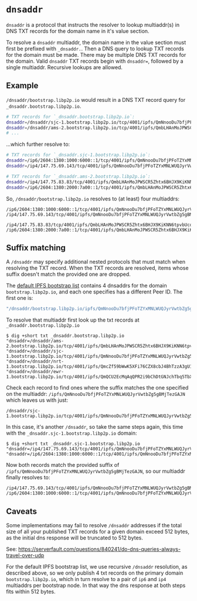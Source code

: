 # `dnsaddr`

`dnsaddr` is a protocol that instructs the resolver to lookup multiaddr(s) in DNS TXT records for the domain name in it's value section.

To resolve a `dnsaddr` multiaddr, the domain name in the value section must first be prefixed with `_dnsaddr.`. Then a DNS query to lookup TXT records for the domain must be made. There may be multiple DNS TXT records for the domain. Valid `dnsaddr` TXT records begin with `dnsaddr=`, followed by a single multiaddr. Recursive lookups are allowed.

## Example

`/dnsaddr/bootstrap.libp2p.io` would result in a DNS TXT record query for `_dnsaddr.bootstrap.libp2p.io`.

```sh
# TXT records for `_dnsaddr.bootstrap.libp2p.io`:
dnsaddr=/dnsaddr/sjc-1.bootstrap.libp2p.io/tcp/4001/ipfs/QmNnooDu7bfjPFoTZYxMNLWUQJyrVwtbZg5gBMjTezGAJN
dnsaddr=/dnsaddr/ams-2.bootstrap.libp2p.io/tcp/4001/ipfs/QmbLHAnMoJPWSCR5Zhtx6BHJX9KiKNN6tpvbUcqanj75Nb
# ...
```

...which further resolve to:

```sh
# TXT records for `_dnsaddr.sjc-1.bootstrap.libp2p.io`:
dnsaddr=/ip6/2604:1380:1000:6000::1/tcp/4001/ipfs/QmNnooDu7bfjPFoTZYxMNLWUQJyrVwtbZg5gBMjTezGAJN
dnsaddr=/ip4/147.75.69.143/tcp/4001/ipfs/QmNnooDu7bfjPFoTZYxMNLWUQJyrVwtbZg5gBMjTezGAJN

# TXT records for `_dnsaddr.ams-2.bootstrap.libp2p.io`:
dnsaddr=/ip4/147.75.83.83/tcp/4001/ipfs/QmbLHAnMoJPWSCR5Zhtx6BHJX9KiKNN6tpvbUcqanj75Nb
dnsaddr=/ip6/2604:1380:2000:7a00::1/tcp/4001/ipfs/QmbLHAnMoJPWSCR5Zhtx6BHJX9KiKNN6tpvbUcqanj75Nb
```

So, `/dnsaddr/bootstrap.libp2p.io` resolves to (at least) four multiaddrs:

```
/ip6/2604:1380:1000:6000::1/tcp/4001/ipfs/QmNnooDu7bfjPFoTZYxMNLWUQJyrVwtbZg5gBMjTezGAJN
/ip4/147.75.69.143/tcp/4001/ipfs/QmNnooDu7bfjPFoTZYxMNLWUQJyrVwtbZg5gBMjTezGAJN

/ip4/147.75.83.83/tcp/4001/ipfs/QmbLHAnMoJPWSCR5Zhtx6BHJX9KiKNN6tpvbUcqanj75Nb
/ip6/2604:1380:2000:7a00::1/tcp/4001/ipfs/QmbLHAnMoJPWSCR5Zhtx6BHJX9KiKNN6tpvbUcqanj75Nb
```

## Suffix matching

A `/dnsaddr` may specify additional nested protocols that must match when resolving the TXT record. When the TXT records are resolved, items whose suffix doesn't match the provided one are dropped.

The [default IPFS bootstrap list](https://github.com/ipfs/go-ipfs-config/blob/v0.0.11/bootstrap_peers.go#L22-L25) contains 4 dnsaddrs for the domain `bootstrap.libp2p.io`, and each one specifies has a different Peer ID. The first one is:

```go
"/dnsaddr/bootstrap.libp2p.io/ipfs/QmNnooDu7bfjPFoTZYxMNLWUQJyrVwtbZg5gBMjTezGAJN",
```

To resolve that multiaddr first look up the txt records at `_dnsaddr.bootstrap.libp2p.io`

```console
$ dig +short txt _dnsaddr.bootstrap.libp2p.io
"dnsaddr=/dnsaddr/ams-2.bootstrap.libp2p.io/tcp/4001/ipfs/QmbLHAnMoJPWSCR5Zhtx6BHJX9KiKNN6tpvbUcqanj75Nb"
"dnsaddr=/dnsaddr/sjc-1.bootstrap.libp2p.io/tcp/4001/ipfs/QmNnooDu7bfjPFoTZYxMNLWUQJyrVwtbZg5gBMjTezGAJN"
"dnsaddr=/dnsaddr/nrt-1.bootstrap.libp2p.io/tcp/4001/ipfs/QmcZf59bWwK5XFi76CZX8cbJ4BhTzzA3gU1ZjYZcYW3dwt"
"dnsaddr=/dnsaddr/ewr-1.bootstrap.libp2p.io/tcp/4001/ipfs/QmQCU2EcMqAqQPR2i9bChDtGNJchTbq5TbXJJ16u19uLTa"
```

Check each record to find ones where the suffix matches the one specified on the multiaddr: `/ipfs/QmNnooDu7bfjPFoTZYxMNLWUQJyrVwtbZg5gBMjTezGAJN` which leaves us with just:

```
/dnsaddr/sjc-1.bootstrap.libp2p.io/tcp/4001/ipfs/QmNnooDu7bfjPFoTZYxMNLWUQJyrVwtbZg5gBMjTezGAJN
```

In this case, it's another `/dnsaddr`, so take the same steps again, this time with the `_dnsaddr.sjc-1.bootstrap.libp2p.io` domain:

```console
$ dig +short txt _dnsaddr.sjc-1.bootstrap.libp2p.io
"dnsaddr=/ip4/147.75.69.143/tcp/4001/ipfs/QmNnooDu7bfjPFoTZYxMNLWUQJyrVwtbZg5gBMjTezGAJN"
"dnsaddr=/ip6/2604:1380:1000:6000::1/tcp/4001/ipfs/QmNnooDu7bfjPFoTZYxMNLWUQJyrVwtbZg5gBMjTezGAJN"
```

Now both records match the provided suffix of `/ipfs/QmNnooDu7bfjPFoTZYxMNLWUQJyrVwtbZg5gBMjTezGAJN`, so our multiaddr finally resolves to:

```
/ip4/147.75.69.143/tcp/4001/ipfs/QmNnooDu7bfjPFoTZYxMNLWUQJyrVwtbZg5gBMjTezGAJN
/ip6/2604:1380:1000:6000::1/tcp/4001/ipfs/QmNnooDu7bfjPFoTZYxMNLWUQJyrVwtbZg5gBMjTezGAJN
```

## Caveats

Some implementations may fail to resolve `/dnsaddr` addresses if the total size of all your published TXT records for a given domain exceed 512 bytes, as the initial dns response will be truncated to 512 bytes.

See: https://serverfault.com/questions/840241/do-dns-queries-always-travel-over-udp

For the default IPFS bootstrap list, we use recursive `/dnsaddr` resolution, as described above, so we only publish 4 txt records on the primary domain `bootstrap.libp2p.io`, which in turn resolve to a pair of `ip6` and `ip4` multiaddrs per bootstrap node. In that way the dns response at both steps fits within 512 bytes.
